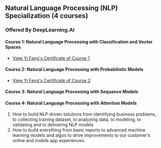 ## Natural Language Processing (NLP) Specialization (4 courses)
### Offered By DeepLearning.AI

#### Course 1: Natural Language Processing with Classification and Vector Spaces
* [View Yi Fang's Certificate of Course 1](https://coursera.org/share/a1f798a914ceb798a55e2a9093de0372)
#### Course 2: Natural Language Processing with Probabilistic Models
* [View Yi Fang's Certificate of Course 2](https://coursera.org/share/dd22fdad1cec772a46e22564b912901b)
#### Course 3: Natural Language Processing with Sequance Models
#### Course 4: Natural Language Processing with Attention Models 

1. How to build NLP driven solutions from identifying business problems, to collecting training dataset, to analyzing data, to modeling, to validating and to delivering NLP models
2. How to build everything from basic reports to advanced machine learning models and algos to drive improvements to our customer’s online and mobile app experiences.
